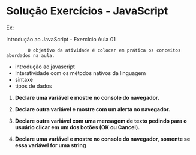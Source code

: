 # Solução Exercícios - JavaScript

  
Ex: 

Introdução ao JavaScript - Exercício Aula 01 

            O objetivo da atividade é colocar em prática os conceitos abordados na aula.  
       

* introdução ao javascript 
* Interatividade com os métodos nativos da linguagem
* sintaxe
* tipos de dados

1. **Declare uma variável e mostre no console do navegador.**

  
  


1. **Declare outra variável e mostre com um alerta no navegador.**  
2. **Declare outra variável com uma mensagem de texto pedindo para o usuário clicar em um dos botões \(OK ou Cancel\).**  
3. **Declare uma variável e mostre no console do navegador, somente se essa variável for uma string**

  
  


